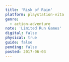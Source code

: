 ```yaml
---
title: 'Risk of Rain'
platform: playstation-vita
genre:
  - action-adventure
note: 'Limited Run Games'
digital: false
physical: true
guide: false
pending: false
posted: 2017-06-03
---
```

